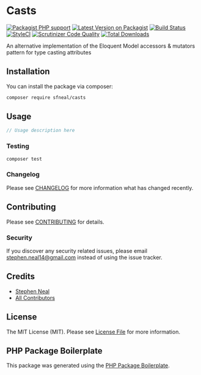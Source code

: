 # Casts

[![Packagist PHP support](https://img.shields.io/packagist/php-v/sfneal/casts)](https://packagist.org/packages/sfneal/casts)
[![Latest Version on Packagist](https://img.shields.io/packagist/v/sfneal/casts.svg?style=flat-square)](https://packagist.org/packages/sfneal/casts)
[![Build Status](https://travis-ci.com/sfneal/casts.svg?branch=master&style=flat-square)](https://travis-ci.com/sfneal/casts)
[![StyleCI](https://github.styleci.io/repos/287554375/shield?branch=master)](https://github.styleci.io/repos/287554375?branch=master)
[![Scrutinizer Code Quality](https://scrutinizer-ci.com/g/sfneal/casts/badges/quality-score.png?b=master)](https://scrutinizer-ci.com/g/sfneal/casts/?branch=master)
[![Total Downloads](https://img.shields.io/packagist/dt/sfneal/casts.svg?style=flat-square)](https://packagist.org/packages/sfneal/casts)

An alternative implementation of the Eloquent Model accessors & mutators pattern for type casting attributes

## Installation

You can install the package via composer:

```bash
composer require sfneal/casts
```

## Usage

``` php
// Usage description here
```

### Testing

``` bash
composer test
```

### Changelog

Please see [CHANGELOG](CHANGELOG.md) for more information what has changed recently.

## Contributing

Please see [CONTRIBUTING](CONTRIBUTING.md) for details.

### Security

If you discover any security related issues, please email stephen.neal14@gmail.com instead of using the issue tracker.

## Credits

- [Stephen Neal](https://github.com/sfneal)
- [All Contributors](../../contributors)

## License

The MIT License (MIT). Please see [License File](LICENSE.md) for more information.

## PHP Package Boilerplate

This package was generated using the [PHP Package Boilerplate](https://laravelpackageboilerplate.com).
